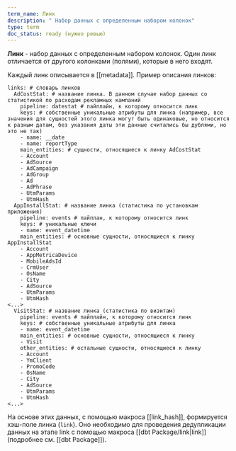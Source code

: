 ```yaml
---
term_name: Линк
description: " Набор данных c определенным набором колонок"
type: term
doc_status: ready (нужно ревью)
---
```

**Линк** - набор данных c определенным набором колонок. Один линк отличается от другого колонками (полями), которые в него входят.

Каждый линк описывается в [[metadata]]. Пример описания линков:
```
links: # словарь линков
  AdCostStat: # название линка. В данном случае набор данных со статистикой по расходам рекламных кампаний
    pipeline: datestat # пайплайн, к которому относится линк
    keys: # собственные уникальные атрибуты для линка (например, все значения для сущностей этого линка могут быть одинаковые, но относится к разным датам, без указания даты эти данные считались бы дублями, но это не так)
    - name: __date 
    - name: reportType
    main_entities: # сущности, относящиеся к линку AdCostStat
    - Account
    - AdSource 
    - AdCampaign 
    - AdGroup 
    - Ad 
    - AdPhrase  
    - UtmParams 
    - UtmHash
  AppInstallStat: # название линка (статистика по установкам приложения)
    pipeline: events # пайплан, к которому относится линк
    keys: # уникальные ключи
    - name: event_datetime
    main_entities: # основные сущности, относящиеся к линку AppInstallStat
    - Account
    - AppMetricaDevice
    - MobileAdsId
    - CrmUser
    - OsName
    - City
    - AdSource
    - UtmParams 
    - UtmHash
<...>
  VisitStat: # название линка (статистика по визитам)
    pipeline: events # пайплайн, к которому относится линк
    keys: # собственные уникальные атрибуты для линка
    - name: event_datetime
    main_entities: # основные сущности, относящиеся к линку
    - Visit
    other_entities: # остальные сущности, относящиеся к линку
    - Account 
    - YmClient
    - PromoCode
    - OsName
    - City
    - AdSource
    - UtmParams  
    - UtmHash
<...>
```

На основе этих данных, с помощью макроса [[link_hash]], формируется хэш-поле линка (`link`). Оно необходимо для проведения дедупликации данных на этапе link с помощью макроса [[dbt Package/link|link]] (подробнее см. [[dbt Package]]).